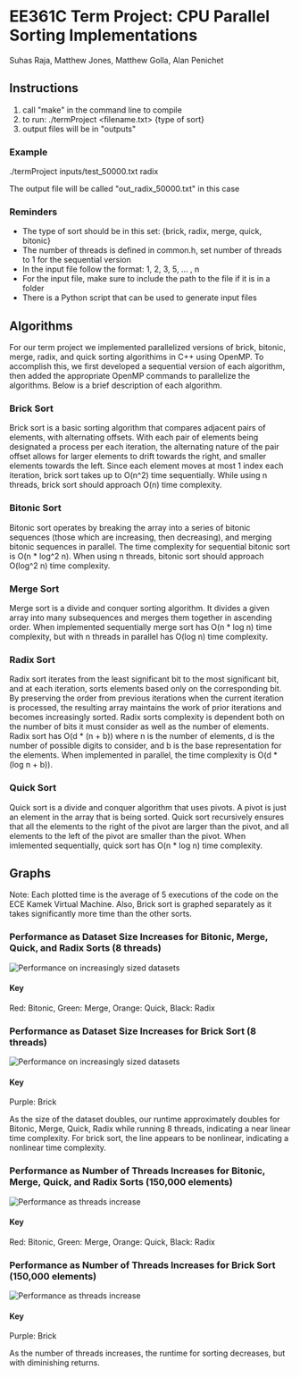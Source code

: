 # EE361C Term Project: CPU Parallel Sorting Implementations
Suhas Raja, Matthew Jones, Matthew Golla, Alan Penichet

## Instructions

1. call "make" in the command line to compile
2. to run: ./termProject <filename.txt>  {type of sort}
3. output files will be in "outputs"

### Example

./termProject inputs/test_50000.txt radix

The output file will be called "out_radix_50000.txt" in this case

### Reminders
- The type of sort should be in this set: {brick, radix, merge, quick, bitonic}
- The number of threads is defined in common.h, set number of threads to 1 for the sequential version
- In the input file follow the format: 1, 2, 3, 5, ... , n
- For the input file, make sure to include the path to the file if it is in a folder
- There is a Python script that can be used to generate input files

## Algorithms
For our term project we implemented parallelized versions of brick, bitonic, merge, radix, and quick sorting algorithims in C++ using OpenMP. To accomplish this, we first developed a sequential version of each algorithm, then added the appropriate OpenMP commands to parallelize the algorithms. Below is a brief description of each algorithm. 

### Brick Sort
Brick sort is a basic sorting algorithm that compares adjacent pairs of elements, with alternating offsets. With each pair of elements being designated a process per each iteration, the alternating nature of the pair offset allows for larger elements to drift towards the right, and smaller elements towards the left. Since each element moves at most 1 index each iteration, brick sort takes up to O(n^2) time sequentially. While using n threads, brick sort should approach O(n) time complexity. 

### Bitonic Sort
Bitonic sort operates by breaking the array into a series of bitonic sequences (those which are increasing, then decreasing), and merging bitonic sequences in parallel. The time complexity for sequential bitonic sort is O(n * log^2 n). When using n threads, bitonic sort should approach O(log^2 n) time complexity. 

### Merge Sort
Merge sort is a divide and conquer sorting algorithm. It divides a given array into many subsequences and merges them together in ascending order. When implemented sequentially merge sort has O(n * log n) time complexity, but with n threads in parallel has O(log n) time complexity. 

### Radix Sort
Radix sort iterates from the least significant bit to the most significant bit, and at each iteration, sorts elements based only on the corresponding bit. By preserving the order from previous iterations when the current iteration is processed, the resulting array maintains the work of prior iterations and becomes increasingly sorted. Radix sorts complexity is dependent both on the number of bits it must consider as well as the number of elements. Radix sort has O(d * (n + b)) where n is the number of elements, d is the number of possible digits to consider, and b is the base representation for the elements. When implemented in parallel, the time complexity is 
O(d * (log n + b)). 

### Quick Sort
Quick sort is a divide and conquer algorithm that uses pivots. A pivot is just an element in the array that is being sorted. Quick sort recursively ensures that all the elements to the right of the pivot are larger than the pivot, and all elements to the left of the pivot are smaller than the pivot. When imlemented sequentially, quick sort has O(n * log n) time complexity. 

## Graphs

Note: Each plotted time is the average of 5 executions of the code on the ECE Kamek Virtual Machine. Also, Brick sort is graphed separately as it takes significantly more time than the other sorts. 

### Performance as Dataset Size Increases for Bitonic, Merge, Quick, and Radix Sorts (8 threads)
![Performance on increasingly sized datasets](/graphs/8threadsorting.png)

#### Key
Red: Bitonic, Green: Merge, Orange: Quick, Black: Radix

### Performance as Dataset Size Increases for Brick Sort (8 threads)
![Performance on increasingly sized datasets](/graphs/bricksorting.png)

#### Key
Purple: Brick

As the size of the dataset doubles, our runtime approximately doubles for Bitonic, Merge, Quick, Radix while running 8 threads, indicating a near linear time complexity. For brick sort, the line appears to be nonlinear, indicating a nonlinear time complexity.

### Performance as Number of Threads Increases for Bitonic, Merge, Quick, and Radix Sorts (150,000 elements)
![Performance as threads increase](/graphs/sort150.png)

#### Key
Red: Bitonic, Green: Merge, Orange: Quick, Black: Radix

### Performance as Number of Threads Increases for Brick Sort (150,000 elements)
![Performance as threads increase](/graphs/bricksort150.png)

#### Key
Purple: Brick

As the number of threads increases, the runtime for sorting decreases, but with diminishing returns.
